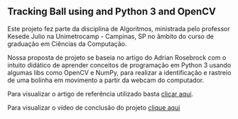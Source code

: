 ## Tracking Ball using and Python 3 and OpenCV

Este projeto fez parte da disciplina de Algoritmos, ministrada pelo professor Kesede Julio na Unimetrocamp - Campinas, SP no âmbito do curso de graduação em Ciências da Computação.

Nossa proposta de projeto se baseia no artigo do Adrian Rosebrock com o intuito didático de aprender conceitos de programação em Python 3 usando algumas libs como OpenCV e NumPy, para realizar a identificação e rastreio de uma bolinha em movimento a partir da webcam do computador.

Para visualizar o artigo de referência utilizado basta [clicar aqui](https://www.pyimagesearch.com/2015/09/14/ball-tracking-with-opencv/).

Para visualizar o vídeo de conclusão do projeto [clique aqui](https://youtu.be/4CUJade8Kb4)
